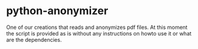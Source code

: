 # python-anonymizer
One of our creations that reads and anonymizes pdf files. At this moment the script is provided as is without any instructions on howto use it or what are the dependencies. 
